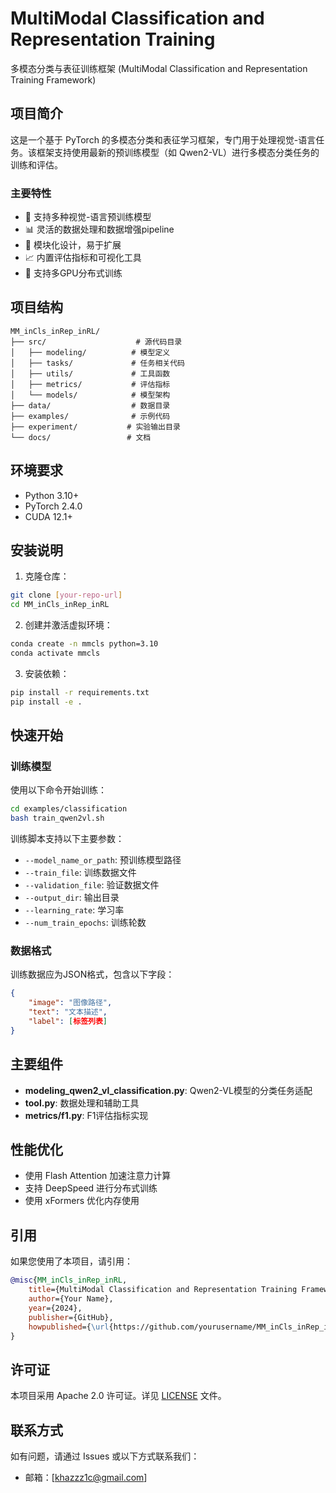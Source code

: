 # MultiModal Classification and Representation Training

多模态分类与表征训练框架 (MultiModal Classification and Representation Training Framework)

## 项目简介

这是一个基于 PyTorch 的多模态分类和表征学习框架，专门用于处理视觉-语言任务。该框架支持使用最新的预训练模型（如 Qwen2-VL）进行多模态分类任务的训练和评估。

### 主要特性

- 🚀 支持多种视觉-语言预训练模型
- 📊 灵活的数据处理和数据增强pipeline
- 🔧 模块化设计，易于扩展
- 📈 内置评估指标和可视化工具
- 🎯 支持多GPU分布式训练

## 项目结构

```
MM_inCls_inRep_inRL/
├── src/                    # 源代码目录
│   ├── modeling/          # 模型定义
│   ├── tasks/             # 任务相关代码
│   ├── utils/             # 工具函数
│   ├── metrics/           # 评估指标
│   └── models/            # 模型架构
├── data/                  # 数据目录
├── examples/              # 示例代码
├── experiment/           # 实验输出目录
└── docs/                 # 文档
```

## 环境要求

- Python 3.10+
- PyTorch 2.4.0
- CUDA 12.1+

## 安装说明

1. 克隆仓库：
```bash
git clone [your-repo-url]
cd MM_inCls_inRep_inRL
```

2. 创建并激活虚拟环境：
```bash
conda create -n mmcls python=3.10
conda activate mmcls
```

3. 安装依赖：
```bash
pip install -r requirements.txt
pip install -e .
```

## 快速开始

### 训练模型

使用以下命令开始训练：

```bash
cd examples/classification
bash train_qwen2vl.sh
```

训练脚本支持以下主要参数：

- `--model_name_or_path`: 预训练模型路径
- `--train_file`: 训练数据文件
- `--validation_file`: 验证数据文件
- `--output_dir`: 输出目录
- `--learning_rate`: 学习率
- `--num_train_epochs`: 训练轮数

### 数据格式

训练数据应为JSON格式，包含以下字段：

```json
{
    "image": "图像路径",
    "text": "文本描述",
    "label": [标签列表]
}
```

## 主要组件

- **modeling_qwen2_vl_classification.py**: Qwen2-VL模型的分类任务适配
- **tool.py**: 数据处理和辅助工具
- **metrics/f1.py**: F1评估指标实现

## 性能优化

- 使用 Flash Attention 加速注意力计算
- 支持 DeepSpeed 进行分布式训练
- 使用 xFormers 优化内存使用

## 引用

如果您使用了本项目，请引用：

```bibtex
@misc{MM_inCls_inRep_inRL,
    title={MultiModal Classification and Representation Training Framework},
    author={Your Name},
    year={2024},
    publisher={GitHub},
    howpublished={\url{https://github.com/yourusername/MM_inCls_inRep_inRL}}
}
```

## 许可证

本项目采用 Apache 2.0 许可证。详见 [LICENSE](LICENSE) 文件。

## 联系方式

如有问题，请通过 Issues 或以下方式联系我们：

- 邮箱：[khazzz1c@gmail.com]
